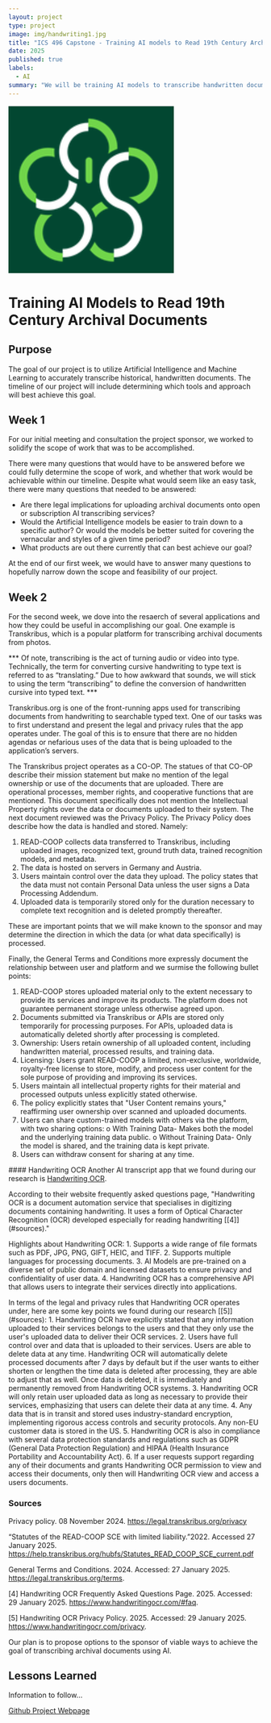 ```yaml
---
layout: project
type: project
image: img/handwriting1.jpg
title: "ICS 496 Capstone - Training AI models to Read 19th Century Archival Documents"
date: 2025
published: true
labels:
  - AI
summary: "We will be training AI models to transcribe handwritten documents"
---
```


<img class="img-fluid" src="img/ICSLOGO.png">

# Training AI Models to Read 19th Century Archival Documents

## Purpose

<p>The goal of our project is to utilize Artificial Intelligence and Machine Learning to accurately transcribe historical, handwritten documents.  The timeline of our project will include determining which tools and approach will best achieve this goal.

</p>

## Week 1

<p>For our initial meeting and consultation the project sponsor, we worked to solidify the scope of work that was to be accomplished.  

There were many questions that would have to be answered before we could fully determine the scope of work, and whether that work would be achievable within our timeline.  Despite what would seem like an easy task, there were many questions that needed to be answered:

<ul>
  <li>Are there legal implications for uploading archival documents onto open or subscription AI transcribing services?</li>
  <li>Would the Artificial Intelligence models be easier to train down to a specific author?  Or would the models be better suited for covering the vernacular and styles of a given time period?</li>
  <li>What products are out there currently that can best achieve our goal?</li>
</ul>

At the end of our first week, we would have to answer many questions to hopefully narrow down the scope and feasibility of our project.

</p>


## Week 2

<p>For the second week, we dove into the resaerch of several applications and how they could be useful in accomplishing our goal.  One example is Transkribus, which is a popular platform for transcribing archival documents from photos.
<p>
*** Of note, transcribing is the act of turning audio or video into type.  Technically, the term for converting cursive handwriting to type text is referred to as “translating.”  Due to how awkward that sounds, we will stick to using the term “transcribing” to define the conversion of handwritten cursive into typed text.  ***
<p>
Transkribus.org is one of the front-running apps used for transcribing documents from handwriting to searchable typed text.  One of our tasks was to first understand and present the legal and privacy rules that the app operates under.  The goal of this is to ensure that there are no hidden agendas or nefarious uses of the data that is being uploaded to the application’s servers.
</p>

<p>
	The Transkribus project operates as a CO-OP.  The statues of that CO-OP describe their mission statement but make no mention of the legal ownership or use of the documents that are uploaded.  There are operational processes, member rights, and cooperative functions that are mentioned.  This document specifically does not mention the Intellectual Property rights over the data or documents uploaded to their system.  
	The next document reviewed was the Privacy Policy.  The Privacy Policy does describe how the data is handled and stored.  Namely:
<ol>
<li>READ-COOP collects data transferred to Transkribus, including uploaded images, recognized text, ground truth data, trained recognition models, and metadata. </li>
<li>The data is hosted on servers in Germany and Austria. </li>
<li>Users maintain control over the data they upload. The policy states that the data must not contain Personal Data unless the user signs a Data Processing Addendum. </li>
<li> Uploaded data is temporarily stored only for the duration necessary to complete text recognition and is deleted promptly thereafter. </li>
</ol>
These are important points that we will make known to the sponsor and may determine the direction in which the data (or what data specifically) is processed.
</p>

<p>
	Finally, the General Terms and Conditions more expressly document the relationship between user and platform and we surmise the following bullet points:

1.	READ-COOP stores uploaded material only to the extent necessary to provide its services and improve its products. The platform does not guarantee permanent storage unless otherwise agreed upon.
2.	Documents submitted via Transkribus or APIs are stored only temporarily for processing purposes. For APIs, uploaded data is automatically deleted shortly after processing is completed.
3.	Ownership: Users retain ownership of all uploaded content, including handwritten material, processed results, and training data.
4.	Licensing: Users grant READ-COOP a limited, non-exclusive, worldwide, royalty-free license to store, modify, and process user content for the sole purpose of providing and improving its services.	
5.	Users maintain all intellectual property rights for their material and processed outputs unless explicitly stated otherwise.
6.	The policy explicitly states that "User Content remains yours," reaffirming user ownership over scanned and uploaded documents.
7.	Users can share custom-trained models with others via the platform, with two sharing options:
o	With Training Data- Makes both the model and the underlying training data public.
o	Without Training Data- Only the model is shared, and the training data is kept private.	
8.	Users can withdraw consent for sharing at any time.
</p>

<p>
#### Handwriting OCR
Another AI transcript app that we found during our research is <a href="https://www.handwritingocr.com/">Handwriting OCR</a>.
</p>

<p>
According to their website frequently asked questions page, "Handwriting OCR is a document automation service that specialises in digitizing documents containing handwriting. It uses a form of Optical Character Recognition (OCR) developed especially for reading handwriting [[4]](#sources)." 
</p>

<p>
Highlights about Handwriting OCR:
1. Supports a wide range of file formats such as PDF, JPG, PNG, GIFT, HEIC, and TIFF.
2. Supports multiple languages for processing documents.
3. AI Models are pre-trained on a diverse set of public domain and licensed datasets to ensure privacy and confidentiality of user data.
4. Handwriting OCR has a comprehensive API that allows users to integrate their services directly into applications.
</p>

<p>
In terms of the legal and privacy rules that Handwriting OCR operates under, here are some key points we found during our research [[5]](#sources):
1. Handwriting OCR have explicitly stated that any information uploaded to their services belongs to the users and that they only use the user's uploaded data to deliver their OCR services.
2. Users have full control over and data that is uploaded to their services. Users are able to delete data at any time. Handwriting OCR will automatically delete processed documents after 7 days by default but if the user wants to either shorten or lengthen the time data is deleted after processing, they are able to adjust that as well. Once data is deleted, it is immediately and permanently removed from Handwriting OCR systems.
3. Handwriting OCR will only retain user uploaded data as long as necessary to provide their services, emphasizing that users can delete their data at any time.
4. Any data that is in transit and stored uses industry-standard encryption, implementing rigorous access controls and security protocols. Any non-EU customer data is stored in the US.
5. Handwriting OCR is also in compliance with several data protection standards and regulations such as GDPR (General Data Protection Regulation) and HIPAA (Health Insurance Portability and Accountability Act).
6. If a user requests support regarding any of their documents and grants Handwriting OCR permission to view and access their documents, only then will Handwriting OCR view and access a users documents.
</p>

### Sources

Privacy policy.  08 November 2024.  https://legal.transkribus.org/privacy

“Statutes of the READ-COOP SCE with limited liability.”2022.  Accessed 27 January 2025. https://help.transkribus.org/hubfs/Statutes_READ_COOP_SCE_current.pdf 

General Terms and Conditions.  2024. Accessed: 27 January 2025.  https://legal.transkribus.org/terms.

[4] Handwriting OCR Frequently Asked Questions Page. 2025. Accessed: 29 January 2025. https://www.handwritingocr.com/#faq.

[5] Handwriting OCR Privacy Policy. 2025. Accessed: 29 January 2025. https://www.handwritingocr.com/privacy.

</p>
<p>
 Our plan is to propose options to the sponsor of viable ways to achieve the goal of transcribing archival documents using AI. 
</p>

## Lessons Learned

<p> Information to follow... 
</p>

<p><a href="https://github.com/users/gahdez14/projects/1">Github Project Webpage</a> </p>



